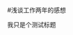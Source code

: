 #浅谈工作两年的感想
<html lang="en">
<head>
     <link rel="stylesheet" href="css/life.css" type="text/css">
</head>
<body>

<p class="life_css">
    我只是个测试标题
</p>

</body>
</html>
